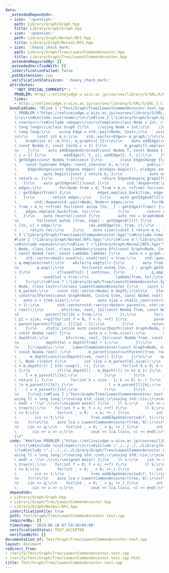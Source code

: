 ```yaml
---
data:
  _extendedDependsOn:
  - icon: ':question:'
    path: Library/Graph/Graph.hpp
    title: Library/Graph/Graph.hpp
  - icon: ':question:'
    path: Library/Graph/Normal/BFS.hpp
    title: Library/Graph/Normal/BFS.hpp
  - icon: ':heavy_check_mark:'
    path: Library/Graph/Tree/LowestCommonAncestor.hpp
    title: Library/Graph/Tree/LowestCommonAncestor.hpp
  _extendedRequiredBy: []
  _extendedVerifiedWith: []
  _isVerificationFailed: false
  _pathExtension: cpp
  _verificationStatusIcon: ':heavy_check_mark:'
  attributes:
    '*NOT_SPECIAL_COMMENTS*': ''
    PROBLEM: https://onlinejudge.u-aizu.ac.jp/courses/library/5/GRL/5/GRL_5_C
    links:
    - https://onlinejudge.u-aizu.ac.jp/courses/library/5/GRL/5/GRL_5_C
  bundledCode: "#line 1 \"Test/Graph/Tree/LowestCommonAncestor.test.cpp\"\n#define\
    \ PROBLEM \"https://onlinejudge.u-aizu.ac.jp/courses/library/5/GRL/5/GRL_5_C\"\
    \r\n\r\n#include <iostream>\r\n\r\n#line 2 \"Library/Graph/Graph.hpp\"\n#include\
    \ <vector>\r\n#include <deque>\r\n\r\ntemplate<class Node = int, class Cost =\
    \ long long>\r\nclass Graph {\r\n    //using Node = int;\r\n    //using Cost =\
    \ long long;\r\n    using Edge = std::pair<Node, Cost>;\r\n    using Edges = std::vector<Edge>;\r\
    \n\r\n    const int m_n;\r\n    std::vector<Edges> m_graph;\r\n\r\npublic:\r\n\
    \    Graph(int n) :m_n(n), m_graph(n) {}\r\n\r\n    auto addEdge(const Node& f,\
    \ const Node& t, const Cost& c = 1) {\r\n        m_graph[f].emplace_back(t, c);\r\
    \n    }\r\n    auto addEdgeUndirected(const Node& f, const Node& t, const Cost&\
    \ c = 1) {\r\n        addEdge(f, t, c); addEdge(t, f, c);\r\n    }\r\n    auto\
    \ getEdges(const Node& from)const {\r\n        class EdgesRange {\r\n        \
    \    const typename Edges::const_iterator b, e;\r\n        public:\r\n       \
    \     EdgesRange(const Edges& edges) :b(edges.begin()), e(edges.end()) {}\r\n\
    \            auto begin()const { return b; }\r\n            auto end()const {\
    \ return e; }\r\n        };\r\n        return EdgesRange(m_graph[from]);\r\n \
    \   }\r\n    auto getEdgesAll()const {\r\n        std::deque<std::pair<Node, Edge>>\
    \ edges;\r\n        for(Node from = 0; from < m_n; ++from) for(const auto& edge\
    \ : getEdges(from)) {\r\n            edges.emplace_back(from, edge);\r\n     \
    \   }\r\n        return edges;\r\n    }\r\n    auto getEdgesAll2()const {\r\n\
    \        std::deque<std::pair<Node, Node>> edges;\r\n        for(Node from = 0;\
    \ from < m_n; ++from) for(const auto& [to, _] : getEdges(from)) {\r\n        \
    \    edges.emplace_back(from, to);\r\n        }\r\n        return edges;\r\n \
    \   }\r\n    auto reverse()const {\r\n        auto rev = Graph<Node, Cost>(m_n);\r\
    \n        for(const auto& [from, edge] : getEdgesAll()) {\r\n            auto\
    \ [to, c] = edge;\r\n            rev.addEdge(to, from, c);\r\n        }\r\n  \
    \      return rev;\r\n    }\r\n    auto size()const { return m_n; };\r\n};\n#line\
    \ 3 \"Library/Graph/Tree/LowestCommonAncestor.hpp\"\n#include <cmath>\r\n\r\n\
    #line 2 \"Library/Graph/Normal/BFS.hpp\"\n\r\n#line 4 \"Library/Graph/Normal/BFS.hpp\"\
    \n#include <queue>\r\n\r\n#line 7 \"Library/Graph/Normal/BFS.hpp\"\n\r\ntemplate<class\
    \ Node, class Cost, class Lambda>\r\nauto bfs(const Graph<Node, Cost>& graph,\
    \ const Node& root, const Lambda& lambda) {\r\n    auto n = graph.size();\r\n\
    \    std::vector<bool> used(n); used[root] = true;\r\n    std::queue<Node> q;\
    \ q.emplace(root);\r\n    while(!q.empty()) {\r\n        auto from = q.front();\r\
    \n        q.pop();\r\n        for(const auto& [to, _] : graph.getEdges(from))\
    \ {\r\n            if(used[to]) { continue; }\r\n            q.emplace(to);\r\n\
    \            used[to] = true;\r\n            lambda(from, to);\r\n        }\r\n\
    \    }\r\n}\r\n#line 7 \"Library/Graph/Tree/LowestCommonAncestor.hpp\"\n\r\ntemplate<class\
    \ Node, class Cost>\r\nclass LowestCommonAncestor {\r\n    const std::vector<std::vector<Node>>\
    \ m_parent;\r\n    const std::vector<Node> m_depth;\r\n\r\n    static inline auto\
    \ constructParent(const Graph<Node, Cost>& tree, const Node& root) {\r\n     \
    \   auto n = tree.size();\r\n        auto size = static_cast<int>(std::log2(n)\
    \ + 1);\r\n        std::vector<std::vector<Node>> parent(n, std::vector<Node>(size,\
    \ root));\r\n        bfs(tree, root, [&](const Node& from, const Node& to) {\r\
    \n            parent[to][0] = from;\r\n        });\r\n        for(int p2 = 1;\
    \ p2 < size; ++p2)for(int f = 0; f < n; ++f) {\r\n            parent[f][p2] =\
    \ parent[parent[f][p2 - 1]][p2 - 1];\r\n        }\r\n        return parent;\r\n\
    \    }\r\n    static inline auto constructDepth(const Graph<Node, Cost>& tree,\
    \ const Node& root) {\r\n        auto n = tree.size();\r\n        std::vector<Node>\
    \ depth(n);\r\n        bfs(tree, root, [&](const Node& from, const Node& to) {\r\
    \n            depth[to] = depth[from] + 1;\r\n        });\r\n        return depth;\r\
    \n    }\r\npublic:\r\n    LowestCommonAncestor(const Graph<Node, Cost>& tree,\
    \ const Node& root) :\r\n        m_parent(constructParent(tree, root)),\r\n  \
    \      m_depth(constructDepth(tree, root)) {\r\n    }\r\n\r\n    auto lca(Node\
    \ l, Node r)const {\r\n        int size = m_parent[0].size();\r\n        if(m_depth[l]\
    \ < m_depth[r]) { std::swap(l, r); }\r\n        for(int k = 0; k < size; ++k)\
    \ {\r\n            if(((m_depth[l] - m_depth[r]) >> k) & 1) {\r\n            \
    \    l = m_parent[l][k];\r\n            }\r\n        }\r\n        if(l == r) {\
    \ return l; }\r\n        for(int k = size - 1; k >= 0; k--) {\r\n            if(m_parent[l][k]\
    \ != m_parent[r][k]) {\r\n                l = m_parent[l][k];\r\n            \
    \    r = m_parent[r][k];\r\n            }\r\n        }\r\n        return m_parent[l][0];\r\
    \n    }\r\n};\n#line 7 \"Test/Graph/Tree/LowestCommonAncestor.test.cpp\"\n\r\n\
    using ll = long long;\r\nusing std::cout;\r\nusing std::cin;\r\nconstexpr char\
    \ endl = '\\n';\r\n\r\nsigned main() {\r\n    ll n;\r\n    cin >> n;\r\n    Graph\
    \ tree(n);\r\n    for(int f = 0; f < n; ++f) {\r\n        ll k;\r\n        cin\
    \ >> k;\r\n        for(int _ = 0; _ < k; ++_) {\r\n            int t;\r\n    \
    \        cin >> t;\r\n            tree.addEdgeUndirected(f, t);\r\n        }\r\
    \n    }\r\n\r\n    auto lca = LowestCommonAncestor(tree, 0);\r\n\r\n    int q;\r\
    \n    cin >> q;\r\n    for(int _ = 0; _ < q; ++_) {\r\n        int u, v;\r\n \
    \       cin >> u >> v;\r\n        cout << lca.lca(u, v) << endl;\r\n    }\r\n\
    }\n"
  code: "#define PROBLEM \"https://onlinejudge.u-aizu.ac.jp/courses/library/5/GRL/5/GRL_5_C\"\
    \r\n\r\n#include <iostream>\r\n\r\n#include \"./../../../Library/Graph/Graph.hpp\"\
    \r\n#include \"./../../../Library/Graph/Tree/LowestCommonAncestor.hpp\"\r\n\r\n\
    using ll = long long;\r\nusing std::cout;\r\nusing std::cin;\r\nconstexpr char\
    \ endl = '\\n';\r\n\r\nsigned main() {\r\n    ll n;\r\n    cin >> n;\r\n    Graph\
    \ tree(n);\r\n    for(int f = 0; f < n; ++f) {\r\n        ll k;\r\n        cin\
    \ >> k;\r\n        for(int _ = 0; _ < k; ++_) {\r\n            int t;\r\n    \
    \        cin >> t;\r\n            tree.addEdgeUndirected(f, t);\r\n        }\r\
    \n    }\r\n\r\n    auto lca = LowestCommonAncestor(tree, 0);\r\n\r\n    int q;\r\
    \n    cin >> q;\r\n    for(int _ = 0; _ < q; ++_) {\r\n        int u, v;\r\n \
    \       cin >> u >> v;\r\n        cout << lca.lca(u, v) << endl;\r\n    }\r\n}"
  dependsOn:
  - Library/Graph/Graph.hpp
  - Library/Graph/Tree/LowestCommonAncestor.hpp
  - Library/Graph/Normal/BFS.hpp
  isVerificationFile: true
  path: Test/Graph/Tree/LowestCommonAncestor.test.cpp
  requiredBy: []
  timestamp: '2023-06-18 07:54:36+09:00'
  verificationStatus: TEST_ACCEPTED
  verifiedWith: []
documentation_of: Test/Graph/Tree/LowestCommonAncestor.test.cpp
layout: document
redirect_from:
- /verify/Test/Graph/Tree/LowestCommonAncestor.test.cpp
- /verify/Test/Graph/Tree/LowestCommonAncestor.test.cpp.html
title: Test/Graph/Tree/LowestCommonAncestor.test.cpp
---
```

